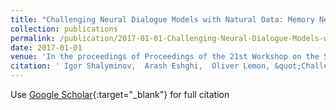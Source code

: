 ```yaml
---
title: "Challenging Neural Dialogue Models with Natural Data: Memory Networks Fail on Incremental Phenomena"
collection: publications
permalink: /publication/2017-01-01-Challenging-Neural-Dialogue-Models-with-Natural-Data-Memory-Networks-Fail-on-Incremental-Phenomena
date: 2017-01-01
venue: 'In the proceedings of Proceedings of the 21st Workshop on the Semantics and Pragmatics of Dialogue (SemDial 2017 - SaarDial)'
citation: ' Igor Shalyminov,  Arash Eshghi,  Oliver Lemon, &quot;Challenging Neural Dialogue Models with Natural Data: Memory Networks Fail on Incremental Phenomena.&quot; In the proceedings of Proceedings of the 21st Workshop on the Semantics and Pragmatics of Dialogue (SemDial 2017 - SaarDial), 2017.'
---
```

Use [Google Scholar](https://scholar.google.com/scholar?q=Challenging+Neural+Dialogue+Models+with+Natural+Data:+Memory+Networks+Fail+on+Incremental+Phenomena){:target="_blank"} for full citation